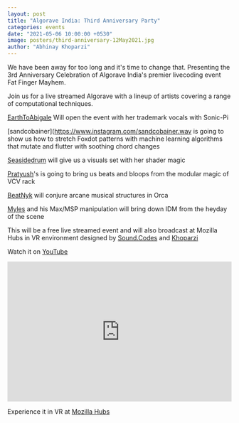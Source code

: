 ```yaml
---
layout: post
title: "Algorave India: Third Anniversary Party"
categories: events
date: "2021-05-06 10:00:00 +0530"
image: posters/third-anniversary-12May2021.jpg
author: "Abhinay Khoparzi"
---
```


We have been away for too long and it's time to change that. Presenting the 3rd Anniversary Celebration of Algorave India's premier livecoding event Fat Finger Mayhem.

Join us for a live streamed Algorave with a lineup of artists covering a range of computational techniques.

[EarthToAbigale](https://www.instagram.com/mynah_m) Will open the event with her trademark vocals with Sonic-Pi

[sandcobainer](https://www.instagram.com/sandcobainer.wav is going to show us how to stretch Foxdot patterns with machine learning algorithms that mutate and flutter with soothing chord changes

[Seasidedrum](https://www.instagram.com/ophelia.game/) will give us a visuals set with her shader magic

[Pratyush](https://www.instagram.com/prtyshrmn)'s is going to bring us beats and bloops from the modular magic of VCV rack

[BeatNyk](https://www.instagram.com/beatnyk) will conjure arcane musical structures in Orca

[Myles](https://www.instagram.com/aaronmylespereira) and his Max/MSP manipulation will bring down IDM from the heyday of the scene

This will be a free live streamed event and will also broadcast at Mozilla Hubs in VR environment designed by [Sound.Codes](https://instagram.com/sound.codes) and [Khoparzi](https://instagram.com/khoparzi)

Watch it on [YouTube](http://youtube.com/eulerroom)

<iframe width="100%" height="315" src="https://www.youtube.com/embed/RkyYrmxiczQ" frameborder="0" allow="accelerometer; autoplay; encrypted-media; gyroscope; picture-in-picture" allowfullscreen></iframe>

Experience it in VR at [Mozilla Hubs](https://hubs.mozilla.com/QhEUcmn/excited-crazy-gathering)
